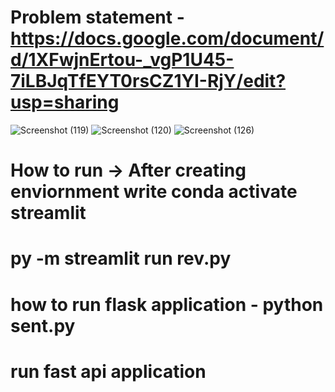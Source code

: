 # Problem statement -  https://docs.google.com/document/d/1XFwjnErtou-_vgP1U45-7iLBJqTfEYT0rsCZ1YI-RjY/edit?usp=sharing
![Screenshot (119)](https://github.com/adas754/Sentiment-Analysis-on-Amazon-Review-Data/assets/83580623/711323ad-af0a-4a01-bf4c-7fc5a3e8dc92)
![Screenshot (120)](https://github.com/adas754/Sentiment-Analysis-on-Amazon-Review-Data/assets/83580623/fe2dc252-7b11-4c98-a606-190675e38cbd)
![Screenshot (126)](https://github.com/adas754/Sentiment-Analysis-on-Amazon-Review-Data/assets/83580623/895b224d-1606-46cd-b5a3-70452c79fa78)

# How to run -> After creating enviornment write conda activate streamlit
# py -m streamlit run rev.py    
# how to run flask application - python sent.py
# run fast api application 
